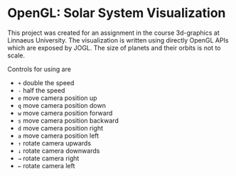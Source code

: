 # OpenGL: Solar System Visualization

This project was created for an assignment in the course 3d-graphics at Linnaeus University. The visualization is written using directly OpenGL APIs which are exposed by JOGL.
The size of planets and their orbits is not to scale.

Controls for using are

* ``+`` double the speed
* ``-`` half the speed
* ``e`` move camera position up
* ``q`` move camera position down
* ``w`` move camera position forward
* ``s`` move camera position backward
* ``d`` move camera position right
* ``a`` move camera position left
* ``↑`` rotate camera upwards
* ``↓`` rotate camera downwards
* ``→`` rotate camera right
* ``←`` rotate camera left

   

